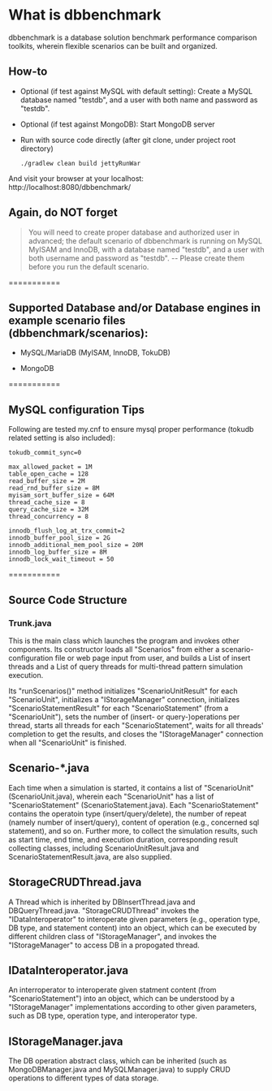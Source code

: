# What is dbbenchmark

dbbenchmark is a database solution benchmark performance comparison toolkits, wherein flexible scenarios can be built and organized. 

## How-to

*   Optional (if test against MySQL with default setting): Create a MySQL database named "testdb", and a user with both name and password as "testdb".

*   Optional (if test against MongoDB): Start MongoDB server

*   Run with source code directly (after git clone, under project root directory)

	`./gradlew clean build jettyRunWar` 
	
And visit your browser at your localhost: http://localhost:8080/dbbenchmark/


Again, do NOT forget 
------
> You will need to create proper database and authorized user in advanced; the default scenario of dbbenchmark is running on MySQL MyISAM and InnoDB, with a database named "testdb", and a user with both username and password as "testdb". -- Please create them before you run the default scenario.

===========

## Supported Database and/or Database engines in example scenario files (dbbenchmark/scenarios):

*   MySQL/MariaDB (MyISAM, InnoDB, TokuDB)

*   MongoDB

===========

## MySQL configuration Tips

Following are tested my.cnf to ensure mysql proper performance (tokudb related setting is also included):

	tokudb_commit_sync=0

	max_allowed_packet = 1M
	table_open_cache = 128
	read_buffer_size = 2M
	read_rnd_buffer_size = 8M
	myisam_sort_buffer_size = 64M
	thread_cache_size = 8
	query_cache_size = 32M
	thread_concurrency = 8

	innodb_flush_log_at_trx_commit=2
	innodb_buffer_pool_size = 2G
	innodb_additional_mem_pool_size = 20M
	innodb_log_buffer_size = 8M
	innodb_lock_wait_timeout = 50
	
===========

## Source Code Structure

### Trunk.java

This is the main class which launches the program and invokes other components. Its constructor loads all "Scenarios" from either a scenario-configuration file or web page input from user, and builds a List of insert threads and a List of query threads for multi-thread pattern simulation execution. 

Its "runScenarios()" method initializes "ScenarioUnitResult" for each "ScenarioUnit", initializes a "IStorageManager" connection, initializes "ScenarioStatementResult" for each "ScenarioStatement" (from a "ScenarioUnit"), sets the number of (insert- or query-)operations per thread, starts all threads for each "ScenarioStatement", waits for all threads' completion to get the results, and closes the "IStorageManager" connection when all "ScenarioUnit" is finished. 

## Scenario-*.java

Each time when a simulation is started, it contains a list of "ScenarioUnit" (ScenarioUnit.java), wherein each "ScenarioUnit" has a list of "ScenarioStatement" (ScenarioStatement.java). Each "ScenarioStatement" contains the operatoin type (insert/query/delete), the number of repeat (namely number of insert/query), content of operation (e.g., concerned sql statement), and so on. Further more, to collect the simulation results, such as start time, end time, and execution duration, corresponding result collecting classes, including ScenarioUnitResult.java and ScenarioStatementResult.java, are also supplied.

## StorageCRUDThread.java

A Thread which is inherited by DBInsertThread.java and DBQueryThread.java. "StorageCRUDThread" invokes the "IDataInteroperator" to interoperate given parameters (e.g., operation type, DB type, and statement content) into an object, which can be executed by different children class of "IStorageManager", and invokes the "IStorageManager" to access DB in a propogated thread.

## IDataInteroperator.java

An interroperator to interoperate given statment content (from "ScenarioStatement") into an object, which can be understood by a "IStorageManager" implementations according to other given parameters, such as DB type, operation type, and interoperator type.

## IStorageManager.java

The DB operation abstract class, which can be inherited (such as MongoDBManager.java and MySQLManager.java) to supply CRUD operations to different types of data storage.
